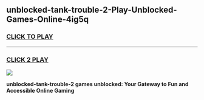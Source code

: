 
## unblocked-tank-trouble-2-Play-Unblocked-Games-Online-4ig5q
<h3>
<a href="https://premium76.site?title=unblocked-tank-trouble-2&ref=25A">CLICK TO PLAY</a></h3>
<hr>

<h3>
<a href="https://premium76.site?title=unblocked-tank-trouble-2&ref=25A">CLICK 2 PLAY</a>
  
</h3>

<a href="https://premium76.site?title=unblocked-tank-trouble-2&ref=25A"><img src="https://clearcache.store/games.png"></a>


**unblocked-tank-trouble-2 games unblocked: Your Gateway to Fun and Accessible Online Gaming**

